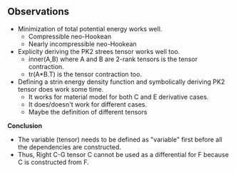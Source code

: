 ## Observations ##

* Minimization of total potential energy works well.
    * Compressible neo-Hookean
    * Nearly incompressible neo-Hookean
* Explicity deriving the PK2 strees tensor works well too.
    * inner(A,B) where A and B are 2-rank tensors is the tensor
contraction.
    * tr(A*B.T) is the tensor contraction too.
* Defining a strin energy density function and symbolically deriving
  PK2 tensor does work some time.
    * It works for material model for both C and E derivative cases.
    * It does/doesn't work for different cases.
    * Maybe the definition of different tensors

**Conclusion**
* The variable (tensor) needs to be defined as "variable" first before
  all the dependencies are constructed.
* Thus, Right C-G tensor C cannot be used as a differential for F
  because C is constructed from F.



